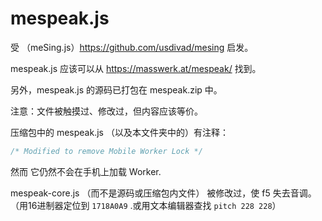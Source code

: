 mespeak.js
==========

受 （meSing.js）https://github.com/usdivad/mesing 启发。

mespeak.js 应该可以从 https://masswerk.at/mespeak/ 找到。

另外，mespeak.js 的源码已打包在 mespeak.zip 中。

注意：文件被触摸过、修改过，但内容应该等价。

压缩包中的 mespeak.js （以及本文件夹中的）有注释：
```javascript
/* Modified to remove Mobile Worker Lock */
```
然而 它仍然不会在手机上加载 Worker. 

mespeak-core.js （而不是源码或压缩包内文件） 被修改过，使 f5 失去音调。（用16进制器定位到 `1718A0A9` .或用文本编辑器查找 `pitch 228 228`）